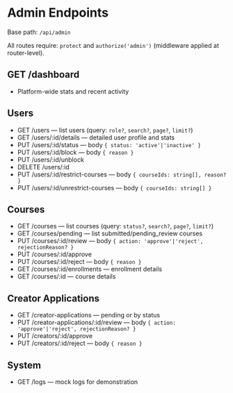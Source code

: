 # Admin Endpoints

Base path: `/api/admin`

All routes require: `protect` and `authorize('admin')` (middleware applied at router-level).

## GET /dashboard
- Platform-wide stats and recent activity

## Users
- GET /users — list users (query: `role?`, `search?`, `page?`, `limit?`)
- GET /users/:id/details — detailed user profile and stats
- PUT /users/:id/status — body `{ status: 'active'|'inactive' }`
- PUT /users/:id/block — body `{ reason }`
- PUT /users/:id/unblock
- DELETE /users/:id
- PUT /users/:id/restrict-courses — body `{ courseIds: string[], reason? }`
- PUT /users/:id/unrestrict-courses — body `{ courseIds: string[] }`

## Courses
- GET /courses — list courses (query: `status?`, `search?`, `page?`, `limit?`)
- GET /courses/pending — list submitted/pending_review courses
- PUT /courses/:id/review — body `{ action: 'approve'|'reject', rejectionReason? }`
- PUT /courses/:id/approve
- PUT /courses/:id/reject — body `{ reason }`
- GET /courses/:id/enrollments — enrollment details
- GET /courses/:id — course details

## Creator Applications
- GET /creator-applications — pending or by status
- PUT /creator-applications/:id/review — body `{ action: 'approve'|'reject', rejectionReason? }`
- PUT /creators/:id/approve
- PUT /creators/:id/reject — body `{ reason }`

## System
- GET /logs — mock logs for demonstration
